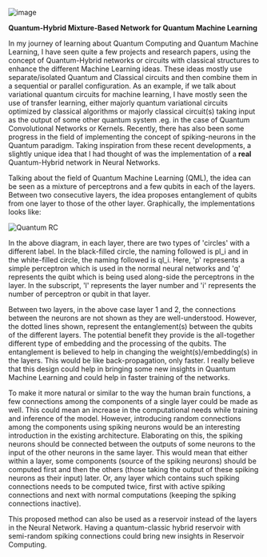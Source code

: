 ![image](https://github.com/user-attachments/assets/965a042c-9a8b-4a00-9c75-ac64c8574358)

**Quantum-Hybrid Mixture-Based Network for Quantum Machine Learning**

In my journey of learning about Quantum Computing and Quantum Machine Learning, I have seen quite a few projects and research papers, using the concept of Quantum-Hybrid networks or circuits with classical structures to enhance the different Machine Learning ideas. These ideas mostly use separate/isolated Quantum and Classical circuits and then combine them in a sequential or parallel configuration. As an example, if we talk about variational quantum circuits for machine learning, I have mostly seen the use of transfer learning, either majorly quantum variational circuits optimized by classical algorithms or majorly classical circuit(s) taking input as the output of some other quantum system .eg. in the case of Quantum Convolutional Networks or Kernels. Recently, there has also been some progress in the field of implementing the concept of spiking-neurons in the Quantum paradigm. Taking inspiration from these recent developments, a slightly unique idea that I had thought of was the implementation of a **real** Quantum-Hybrid network in Neural Networks.

Talking about the field of Quantum Machine Learning (QML), the idea can be seen as a mixture of perceptrons and a few qubits in each of the layers. Between two consecutive layers, the idea proposes entanglement of qubits from one layer to those of the other layer. Graphically, the implementations looks like:

![Quantum RC](https://github.com/SoardRaspi/Quantum-RC-Reservoir-Computing-/blob/main/Bloq%20Crazy.png)

In the above diagram, in each layer, there are two types of 'circles' with a different label. In the black-filled circle, the naming followed is pl_i and in the white-filled circle, the naming followed is ql_i. Here, 'p' represents a simple perceptron which is used in the normal neural networks and 'q' represents the quibt which is being used along-side the perceptrons in the layer. In the subscript, 'l' represents the layer number and 'i' represents the number of perceptron or qubit in that layer.

Between two layers, in the above case layer 1 and 2, the connections between the neurons are not shown as they are well-understood. However, the dotted lines shown, represent the entanglement(s) between the qubits of the different layers. The potential benefit they provide is the all-together different type of embedding and the processing of the qubits. The entanglement is believed to help in changing the weight(s)/embedding(s) in the layers. This would be like back-propagation, only faster. I really believe that this design could help in bringing some new insights in Quantum Machine Learning and could help in faster training of the networks.

To make it more natural or similar to the way the human brain functions, a few connections among the components of a single layer could be made as well. This could mean an increase in the computational needs while training and inference of the model. However, introducing random connections among the components using spiking neurons would be an interesting introduction in the existing architecture. Elaborating on this, the spiking neurons should be connected between the outputs of some neurons to the input of the other neurons in the same layer. This would mean that either within a layer, some components (source of the spiking neurons) should be computed first and then the others (those taking the output of these spiking neurons as their input) later. Or, any layer which contains such spiking connections needs to be computed twice, first with active spiking connections and next with normal computations (keeping the spiking connections inactive).

This proposed method can also be used as a reservoir instead of the layers in the Neural Network. Having a quantum-classic hybrid reservoir with semi-random spiking connections could bring new insights in Reservoir Computing.
